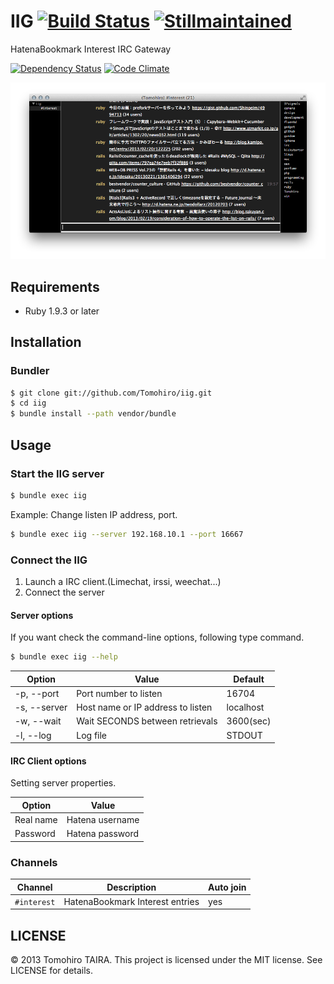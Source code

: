 IIG [![Build Status](https://travis-ci.org/Tomohiro/iig.png?branch=master)](https://travis-ci.org/Tomohiro/iig) [![Stillmaintained](http://stillmaintained.com/Tomohiro/iig.png)](http://stillmaintained.com/Tomohiro/iig)
================================================================================

HatenaBookmark Interest IRC Gateway

[![Dependency Status](https://gemnasium.com/Tomohiro/iig.png)](https://gemnasium.com/Tomohiro/iig)
[![Code Climate](https://codeclimate.com/github/Tomohiro/iig.png)](https://codeclimate.com/github/Tomohiro/iig)

![IIG screenshot](screenshot.png)


Requirements
-------------------------------------------------------------------------------

- Ruby 1.9.3 or later


Installation
--------------------------------------------------------------------------------

### Bundler

```sh
$ git clone git://github.com/Tomohiro/iig.git
$ cd iig
$ bundle install --path vendor/bundle
```


Usage
--------------------------------------------------------------------------------

### Start the IIG server

```sh
$ bundle exec iig
```

Example: Change listen IP address, port.

```sh
$ bundle exec iig --server 192.168.10.1 --port 16667
```


### Connect the IIG

1. Launch a IRC client.(Limechat, irssi, weechat...)
2. Connect the server


#### Server options

If you want check the command-line options, following type command. 

```sh
$ bundle exec iig --help
```

Option       | Value                              | Default
-----------  | ---------------------------------- | ----------
-p, --port   | Port number to listen              | 16704
-s, --server | Host name or IP address to listen  | localhost
-w, --wait   | Wait SECONDS between retrievals    | 3600(sec)
-l, --log    | Log file                           | STDOUT


#### IRC Client options

Setting server properties.

Option    | Value
--------- | ------------------
Real name | Hatena username
Password  | Hatena password


### Channels

Channel     | Description                     | Auto join
----------- | ------------------------------- | ---------
`#interest` | HatenaBookmark Interest entries | yes


LICENSE
--------------------------------------------------------------------------------

&copy; 2013 Tomohiro TAIRA.
This project is licensed under the MIT license.
See LICENSE for details.
